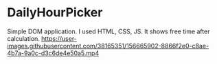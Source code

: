 # DailyHourPicker
Simple DOM application. I used HTML, CSS, JS. It shows free time after calculation.
https://user-images.githubusercontent.com/38165351/156665902-8866f2e0-c8ae-4b7a-9a0c-d3c6de4e50a5.mp4
